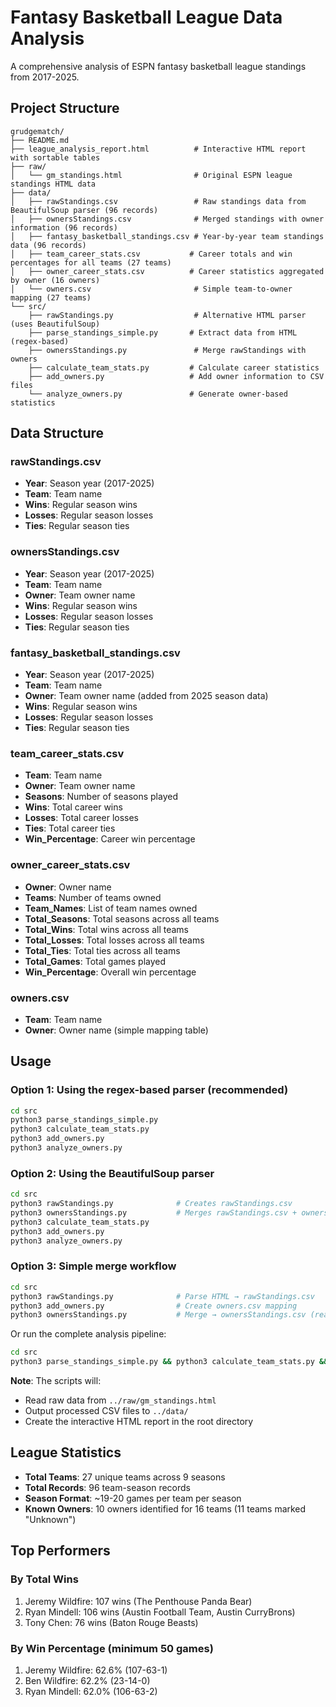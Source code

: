 # Fantasy Basketball League Data Analysis

A comprehensive analysis of ESPN fantasy basketball league standings from 2017-2025.

## Project Structure

```
grudgematch/
├── README.md
├── league_analysis_report.html          # Interactive HTML report with sortable tables
├── raw/
│   └── gm_standings.html                # Original ESPN league standings HTML data
├── data/
│   ├── rawStandings.csv                 # Raw standings data from BeautifulSoup parser (96 records)
│   ├── ownersStandings.csv              # Merged standings with owner information (96 records)
│   ├── fantasy_basketball_standings.csv # Year-by-year team standings data (96 records)
│   ├── team_career_stats.csv           # Career totals and win percentages for all teams (27 teams)
│   ├── owner_career_stats.csv          # Career statistics aggregated by owner (16 owners)
│   └── owners.csv                       # Simple team-to-owner mapping (27 teams)
└── src/
    ├── rawStandings.py                  # Alternative HTML parser (uses BeautifulSoup)
    ├── parse_standings_simple.py       # Extract data from HTML (regex-based)
    ├── ownersStandings.py               # Merge rawStandings with owners
    ├── calculate_team_stats.py         # Calculate career statistics
    ├── add_owners.py                   # Add owner information to CSV files
    └── analyze_owners.py               # Generate owner-based statistics
```

## Data Structure

### rawStandings.csv
- **Year**: Season year (2017-2025)
- **Team**: Team name
- **Wins**: Regular season wins
- **Losses**: Regular season losses
- **Ties**: Regular season ties

### ownersStandings.csv
- **Year**: Season year (2017-2025)
- **Team**: Team name
- **Owner**: Team owner name
- **Wins**: Regular season wins
- **Losses**: Regular season losses
- **Ties**: Regular season ties

### fantasy_basketball_standings.csv
- **Year**: Season year (2017-2025) 
- **Team**: Team name
- **Owner**: Team owner name (added from 2025 season data)
- **Wins**: Regular season wins
- **Losses**: Regular season losses  
- **Ties**: Regular season ties

### team_career_stats.csv
- **Team**: Team name
- **Owner**: Team owner name
- **Seasons**: Number of seasons played
- **Wins**: Total career wins
- **Losses**: Total career losses
- **Ties**: Total career ties
- **Win_Percentage**: Career win percentage

### owner_career_stats.csv
- **Owner**: Owner name
- **Teams**: Number of teams owned
- **Team_Names**: List of team names owned
- **Total_Seasons**: Total seasons across all teams
- **Total_Wins**: Total wins across all teams
- **Total_Losses**: Total losses across all teams
- **Total_Ties**: Total ties across all teams
- **Total_Games**: Total games played
- **Win_Percentage**: Overall win percentage

### owners.csv
- **Team**: Team name
- **Owner**: Owner name (simple mapping table)

## Usage

### Option 1: Using the regex-based parser (recommended)
```bash
cd src
python3 parse_standings_simple.py
python3 calculate_team_stats.py
python3 add_owners.py
python3 analyze_owners.py
```

### Option 2: Using the BeautifulSoup parser
```bash
cd src
python3 rawStandings.py              # Creates rawStandings.csv
python3 ownersStandings.py           # Merges rawStandings.csv + owners.csv → ownersStandings.csv
python3 calculate_team_stats.py
python3 add_owners.py
python3 analyze_owners.py
```

### Option 3: Simple merge workflow
```bash
cd src
python3 rawStandings.py              # Parse HTML → rawStandings.csv
python3 add_owners.py                # Create owners.csv mapping
python3 ownersStandings.py           # Merge → ownersStandings.csv (ready for analysis)
```

Or run the complete analysis pipeline:
```bash
cd src
python3 parse_standings_simple.py && python3 calculate_team_stats.py && python3 add_owners.py && python3 analyze_owners.py
```

**Note**: The scripts will:
- Read raw data from `../raw/gm_standings.html`
- Output processed CSV files to `../data/`
- Create the interactive HTML report in the root directory

## League Statistics

- **Total Teams**: 27 unique teams across 9 seasons
- **Total Records**: 96 team-season records
- **Season Format**: ~19-20 games per team per season
- **Known Owners**: 10 owners identified for 16 teams (11 teams marked "Unknown")

## Top Performers

### By Total Wins
1. Jeremy Wildfire: 107 wins (The Penthouse Panda Bear)
2. Ryan Mindell: 106 wins (Austin Football Team, Austin CurryBrons)
3. Tony Chen: 76 wins (Baton Rouge Beasts)

### By Win Percentage (minimum 50 games)
1. Jeremy Wildfire: 62.6% (107-63-1)
2. Ben Wildfire: 62.2% (23-14-0) 
3. Ryan Mindell: 62.0% (106-63-2)
